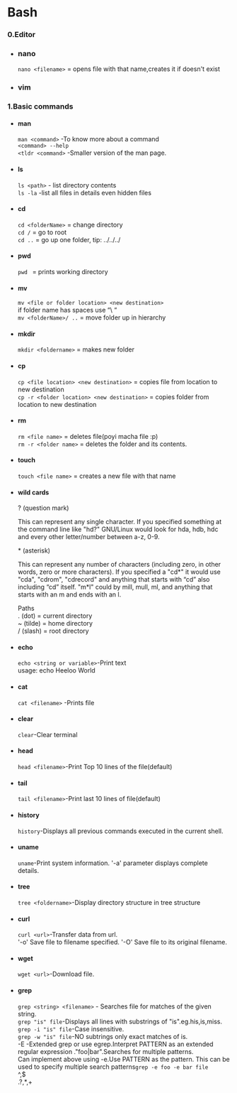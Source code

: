 
Bash
======
### 0.Editor
* ### nano
     `nano <filename>` = opens file with that name,creates it if doesn't exist
* ### vim
### 1.Basic commands

* #### man
    `man <command>` -To know more about a command<br/>
    `<command> --help`<br/>
    `<tldr <command>` -Smaller version of the man page.<br/>

* ####  ls
    `ls <path>` - list directory contents<br/>
    `ls -la` -list all files in details even hidden files
    
* ####  cd
    `cd <folderName>` = change directory<br/>
    `cd /` = go to root<br/>
    `cd ..` = go up one folder, tip: ../../../
* ####  pwd
     `pwd ` = prints working directory
* ####  mv
    `mv <file or folder location> <new destination>`<br/>
    if folder name has spaces use “\ “<br/>
    `mv <folderName>/ ..` = move folder up in hierarchy
    
* ####  mkdir
     `mkdir <foldername>` = makes new folder
     
* ####  cp
     `cp <file location> <new destination>` = copies file from location to new destination<br/>
     `cp -r <folder location> <new destination>` = copies folder from location to new destination
     
* ####  rm
     `rm <file name>` = deletes file(poyi macha file :p)<br/>
     `rm -r <folder name>` = deletes the folder and its contents.
     
* ####  touch
     `touch <file name>` = creates a new file with that name

* #### wild cards<br/>
    ? (question mark)<br/>

    This can represent any single character. If you specified something at the command line like "hd?" GNU/Linux would look for hda, hdb, hdc and every other letter/number between a-z, 0-9.<br/>
   
    \* (asterisk)<br/>

    This can represent any number of characters (including zero, in other words, zero or more characters). If you specified a "cd*" it would use "cda", "cdrom", "cdrecord" and anything that starts with “cd” also including “cd” itself. "m*l" could by mill, mull, ml, and anything that starts with an m and ends with an l.

        
    Paths<br/>
            . (dot) = current directory<br/>
            ~ (tilde) = home directory<br/>
            / (slash) = root directory

* #### echo
    `echo <string or variable>`-Print text<br/>
    usage: echo Heeloo World

* #### cat
    `cat <filename>` -Prints file<br/>

* #### clear
    `clear`-Clear terminal<br/>

* #### head
    `head <filename>`-Print Top 10 lines of the file(default)<br/>

* #### tail
     `tail <filename>`-Print last 10 lines of file(default)<br/>

* #### history
    `history`-Displays all previous commands executed in the current shell.<br/>

* #### uname
    `uname`-Print system information. '-a' parameter displays complete details.<br/>
* #### tree
    `tree <foldername>`-Display directory structure in tree structure<br/>

* #### curl
    `curl <url>`-Transfer data from url.<br/>
    '-o' Save file to filename specified.
    '-O' Save file to its original filename.
* #### wget
    `wget <url>`-Download file.<br/>
* #### grep
    `grep <string> <filename>` - Searches file for matches of the given string.<br/>
    `grep "is" file`-Displays all lines with substrings of "is".eg.his,is,miss.<br/>
    `grep -i "is" file`-Case insensitive.<br/>
    `grep -w "is" file`-NO subtrings only exact matches of is.<br/>
    -E -Extended grep or use egrep.Interpret PATTERN as an extended regular expression ."foo|bar".Searches for multiple patterns.<br/>
    Can implement above using -e.Use PATTERN as the pattern.  This can be used to specify multiple search patterns`grep -e foo -e bar file`<br/>
    ^,$<br/>
    .?,*,+<br/>
    

    
     
     
     
     
     
     
     
